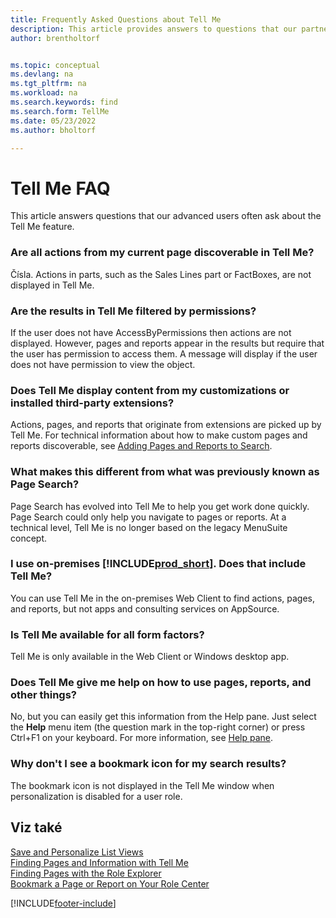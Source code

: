 ```yaml
---
title: Frequently Asked Questions about Tell Me
description: This article provides answers to questions that our partners and customers often ask about the Tell Me feature.
author: brentholtorf


ms.topic: conceptual
ms.devlang: na
ms.tgt_pltfrm: na
ms.workload: na
ms.search.keywords: find
ms.search.form: TellMe
ms.date: 05/23/2022
ms.author: bholtorf

---
```

# Tell Me FAQ
This article answers questions that our advanced users often ask about the Tell Me feature.

### Are all actions from my current page discoverable in Tell Me?

Čísla. Actions in parts, such as the Sales Lines part or FactBoxes, are not displayed in Tell Me.

### Are the results in Tell Me filtered by permissions?

If the user does not have AccessByPermissions then actions are not displayed. However, pages and reports appear in the results but require that the user has permission to access them. A message will display if the user does not have permission to view the object.

### Does Tell Me display content from my customizations or installed third-party extensions?

Actions, pages, and reports that originate from extensions are picked up by Tell Me. For technical information about how to make custom pages and reports discoverable, see [Adding Pages and Reports to Search](/dynamics365/business-central/dev-itpro/developer/devenv-al-menusuite-functionality).

### What makes this different from what was previously known as Page Search?

Page Search has evolved into Tell Me to help you get work done quickly. Page Search could only help you navigate to pages or reports. At a technical level, Tell Me is no longer based on the legacy MenuSuite concept.

### I use on-premises [!INCLUDE[prod_short](includes/prod_short.md)]. Does that include Tell Me?

You can use Tell Me in the on-premises Web Client to find actions, pages, and reports, but not apps and consulting services on AppSource.

### Is Tell Me available for all form factors?

Tell Me is only available in the Web Client or Windows desktop app.

<!-- removed in v20 because of Help pane
### Are the documentation results available in any language?
The help articles display in the language you have specified in **My Settings**, if help is available in that language.
-->

### Does Tell Me give me help on how to use pages, reports, and other things?

No, but you can easily get this information from the Help pane. Just select the **Help** menu item (the question mark in the top-right corner) or press Ctrl+F1 on your keyboard. For more information, see [Help pane](product-help-and-support.md#help-pane).

### Why don't I see a bookmark icon for my search results?

The bookmark icon is not displayed in the Tell Me window when personalization is disabled for a user role.


## Viz také
[Save and Personalize List Views](ui-views.md)  
[Finding Pages and Information with Tell Me](ui-search.md)  
[Finding Pages with the Role Explorer](ui-role-explorer.md)  
[Bookmark a Page or Report on Your Role Center](ui-bookmarks.md)


[!INCLUDE[footer-include](includes/footer-banner.md)]